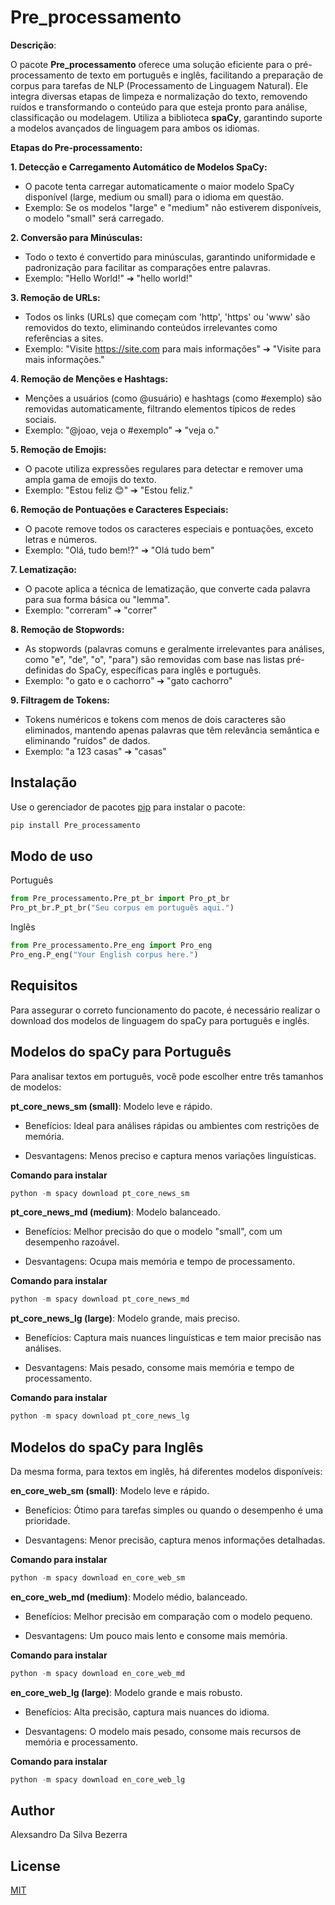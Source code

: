 # Pre_processamento

**Descrição**: 

O pacote **Pre_processamento** oferece uma solução eficiente para o pré-processamento de texto em português e inglês, facilitando a preparação de corpus para tarefas de NLP (Processamento de Linguagem Natural). Ele integra diversas etapas de limpeza e normalização do texto, removendo ruídos e transformando o conteúdo para que esteja pronto para análise, classificação ou modelagem. Utiliza a biblioteca **spaCy**, garantindo suporte a modelos avançados de linguagem para ambos os idiomas.

**Etapas do Pre-processamento:**

**1. Detecção e Carregamento Automático de Modelos SpaCy:**

- O pacote tenta carregar automaticamente o maior modelo SpaCy disponível (large, medium ou small) para o idioma em questão.
- Exemplo: Se os modelos "large" e "medium" não estiverem disponíveis, o modelo "small" será carregado.

**2. Conversão para Minúsculas:**

- Todo o texto é convertido para minúsculas, garantindo uniformidade e padronização para facilitar as comparações entre palavras.
- Exemplo: "Hello World!" ➔ "hello world!"

**3. Remoção de URLs:**

- Todos os links (URLs) que começam com 'http', 'https' ou 'www' são removidos do texto, eliminando conteúdos irrelevantes como referências a sites.
- Exemplo: "Visite https://site.com para mais informações" ➔ "Visite para mais informações."

**4. Remoção de Menções e Hashtags:**

- Menções a usuários (como @usuário) e hashtags (como #exemplo) são removidas automaticamente, filtrando elementos típicos de redes sociais.
- Exemplo: "@joao, veja o #exemplo" ➔ "veja o."

**5. Remoção de Emojis:**

- O pacote utiliza expressões regulares para detectar e remover uma ampla gama de emojis do texto.
- Exemplo: "Estou feliz 😊" ➔ "Estou feliz."

**6. Remoção de Pontuações e Caracteres Especiais:**

- O pacote remove todos os caracteres especiais e pontuações, exceto letras e números.
- Exemplo: "Olá, tudo bem!?" ➔ "Olá tudo bem"

**7. Lematização:**

- O pacote aplica a técnica de lematização, que converte cada palavra para sua forma básica ou "lemma".
- Exemplo: "correram" ➔ "correr"

**8. Remoção de Stopwords:**

- As stopwords (palavras comuns e geralmente irrelevantes para análises, como "e", "de", "o", "para") são removidas com base nas listas pré-definidas do SpaCy, específicas para inglês e português.
- Exemplo: "o gato e o cachorro" ➔ "gato cachorro"

**9. Filtragem de Tokens:**

- Tokens numéricos e tokens com menos de dois caracteres são eliminados, mantendo apenas palavras que têm relevância semântica e eliminando "ruídos" de dados.
- Exemplo: "a 123 casas" ➔ "casas"

## Instalação

Use o gerenciador de pacotes [pip](https://pip.pypa.io/en/stable/) para instalar o pacote:

```bash
pip install Pre_processamento
```

## Modo de uso

Português
```python
from Pre_processamento.Pre_pt_br import Pro_pt_br
Pro_pt_br.P_pt_br("Seu corpus em português aqui.")
```

Inglês
```python
from Pre_processamento.Pre_eng import Pro_eng
Pro_eng.P_eng("Your English corpus here.")
```
## Requisitos
Para assegurar o correto funcionamento do pacote, é necessário realizar o download dos modelos de linguagem do spaCy para português e inglês.

## Modelos do spaCy para Português

Para analisar textos em português, você pode escolher entre três tamanhos de modelos:

**pt_core_news_sm (small)**: Modelo leve e rápido.

- Benefícios: Ideal para análises rápidas ou ambientes com restrições de memória.

- Desvantagens: Menos preciso e captura menos variações linguísticas.

**Comando para instalar**
```python
python -m spacy download pt_core_news_sm
```

**pt_core_news_md (medium)**: Modelo balanceado.

- Benefícios: Melhor precisão do que o modelo "small", com um desempenho razoável.

- Desvantagens: Ocupa mais memória e tempo de processamento.

**Comando para instalar**
```python
python -m spacy download pt_core_news_md
```

**pt_core_news_lg (large)**: Modelo grande, mais preciso.

- Benefícios: Captura mais nuances linguísticas e tem maior precisão nas análises.

- Desvantagens: Mais pesado, consome mais memória e tempo de processamento.

**Comando para instalar**
```python
python -m spacy download pt_core_news_lg
```

## Modelos do spaCy para Inglês

Da mesma forma, para textos em inglês, há diferentes modelos disponíveis:

**en_core_web_sm (small)**: Modelo leve e rápido.

- Benefícios: Ótimo para tarefas simples ou quando o desempenho é uma prioridade.

- Desvantagens: Menor precisão, captura menos informações detalhadas.

**Comando para instalar**
```python
python -m spacy download en_core_web_sm
```
**en_core_web_md (medium)**: Modelo médio, balanceado.

- Benefícios: Melhor precisão em comparação com o modelo pequeno.

- Desvantagens: Um pouco mais lento e consome mais memória.

**Comando para instalar**
```python
python -m spacy download en_core_web_md
```
**en_core_web_lg (large)**: Modelo grande e mais robusto.

- Benefícios: Alta precisão, captura mais nuances do idioma.

- Desvantagens: O modelo mais pesado, consome mais recursos de memória e processamento.

**Comando para instalar**	
```python
python -m spacy download en_core_web_lg
```
## Author
Alexsandro Da Silva Bezerra

## License
[MIT](https://choosealicense.com/licenses/mit/)
